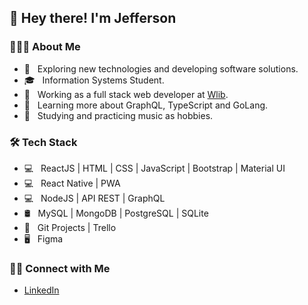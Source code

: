 <h2>👋 Hey there! I'm Jefferson</h2>

<h3>👨🏻‍💻 About Me</h3>

- 🤔 &nbsp; Exploring new technologies and developing software solutions.
- 🎓 &nbsp; Information Systems Student.
- 💼 &nbsp; Working as a full stack web developer at [Wlib](https://www.wlib.com.br/).
- 🌱 &nbsp; Learning more about GraphQL, TypeScript and GoLang.
- 🎸 &nbsp; Studying and practicing music as hobbies.

<h3>🛠 Tech Stack</h3>

- 💻 &nbsp; ReactJS | HTML | CSS | JavaScript | Bootstrap | Material UI
- 💻 &nbsp; React Native | PWA
- 💻 &nbsp; NodeJS | API REST | GraphQL
- 🛢 &nbsp; MySQL | MongoDB | PostgreSQL | SQLite
- 🔧 &nbsp; Git Projects | Trello
- 🖥 &nbsp; Figma

<h3> 🤝🏻 Connect with Me </h3>

* [LinkedIn](https://www.linkedin.com/in/jefferson-patr%C3%ADcio-03a17b180/)
